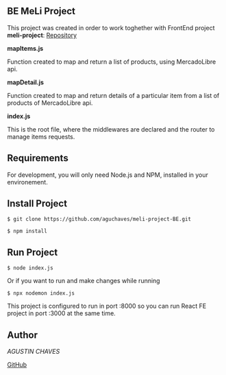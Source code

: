 ## BE MeLi Project

This project was created in order to work toghether with FrontEnd project **meli-project**: 
[Repository](https://github.com/aguchaves/meli-project)

**mapItems.js**

Function created to map and return a list of products, using MercadoLibre api.

**mapDetail.js**

Function created to map and return details of a particular item from a list of products of MercadoLibre api.

**index.js**

This is the root file, where the middlewares are declared and the router to manage items requests.

## Requirements

For development, you will only need Node.js and NPM, installed in your environement.

## Install Project

`$ git clone https://github.com/aguchaves/meli-project-BE.git`

`$ npm install`

## Run Project

`$ node index.js`

Or if you want to run and make changes while running

`$ npx nodemon index.js`

This project is configured to run in port :8000 so you can run React FE project in port :3000 at the same time.

## Author

*AGUSTIN CHAVES*

[GitHub](https://github.com/aguchaves)